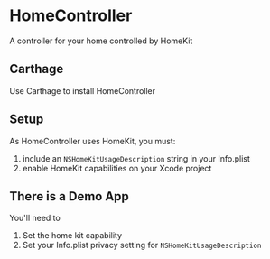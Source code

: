 # HomeController 

A controller for your home controlled by HomeKit


## Carthage
Use Carthage to install HomeController

## Setup
As HomeController uses HomeKit, you must:

1. include an `NSHomeKitUsageDescription` string in your Info.plist 
2. enable HomeKit capabilities on your Xcode project



## There is a Demo App

You'll need to 
1. Set the home kit capability
2. Set your Info.plist privacy setting for `NSHomeKitUsageDescription`